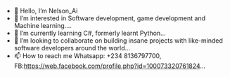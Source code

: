 - 👋 Hello, I’m Nelson_Ai
- 👀 I’m interested in Software development, game development and Machine learning....
- 🌱 I’m currently learning C#, formerly learnt Python...
- 💞️ I’m looking to collaborate on building insane projects with like-minded software developers around the world...
- 📫 How to reach me Whatsapp: +234 8136797700, FB:https://web.facebook.com/profile.php?id=100073320761824...

<!---
Nelsonai/Nelsonai is a ✨ special ✨ repository because its `README.md` (this file) appears on your GitHub profile.
You can click the Preview link to take a look at your changes.
--->
